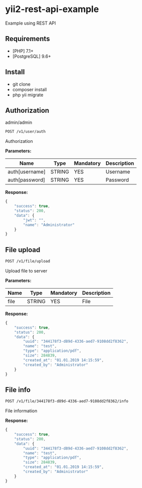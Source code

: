 # yii2-rest-api-example
Example using REST API

## Requirements
- [PHP] 7.1+
- [PostgreSQL] 9.6+

## Install
- git clone
- composer install
- php yii migrate

## Authorization
admin/admin

```rest
POST /v1/user/auth
```
Authorization

**Parameters:**

Name | Type | Mandatory | Description
------------ | ------------ | ------------ | ------------
auth[username] | STRING | YES | Username
auth[password] | STRING | YES | Password

**Response:**
```javascript
{
    "success": true,
    "status": 200,
    "data": {
        "jwt": "",
        "name": "Administrator"
    }
}
```

## File upload

```rest
POST /v1/file/upload
```
Upload file to server

**Parameters:**

Name | Type | Mandatory | Description
------------ | ------------ | ------------ | ------------
file | STRING | YES | File

**Response:**
```javascript
{
    "success": true,
    "status": 200,
    "data": {
        "uuid": "344178f3-d89d-4336-aed7-9108dd2f8362",
        "name": "test",
        "type": "application/pdf",
        "size": 284839,
        "created_at": "01.01.2019 14:15:59",
        "created_by": "Administrator"
    }
}
```

## File info

```rest
POST /v1/file/344178f3-d89d-4336-aed7-9108dd2f8362/info
```
File information

**Response:**
```javascript
{
    "success": true,
    "status": 200,
    "data": {
        "uuid": "344178f3-d89d-4336-aed7-9108dd2f8362",
        "name": "test",
        "type": "application/pdf",
        "size": 284839,
        "created_at": "01.01.2019 14:15:59",
        "created_by": "Administrator"
    }
}
```
